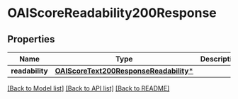 # OAIScoreReadability200Response

## Properties
Name | Type | Description | Notes
------------ | ------------- | ------------- | -------------
**readability** | [**OAIScoreText200ResponseReadability***](OAIScoreText200ResponseReadability.md) |  | [optional] 

[[Back to Model list]](../README.md#documentation-for-models) [[Back to API list]](../README.md#documentation-for-api-endpoints) [[Back to README]](../README.md)


